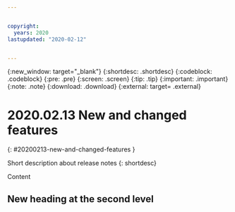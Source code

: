 ```yaml
---


copyright:
  years: 2020
lastupdated: "2020-02-12"


---
```


{:new_window: target="_blank"} 
{:shortdesc: .shortdesc} 
{:codeblock: .codeblock} 
{:pre: .pre} 
{:screen: .screen} 
{:tip: .tip} 
{:important: .important} 
{:note: .note} 
{:download: .download} 
{:external: target= .external} 

# 2020.02.13 New and changed features
{: #20200213-new-and-changed-features }

Short description about release notes
{: shortdesc}

Content

## New heading at the second level
